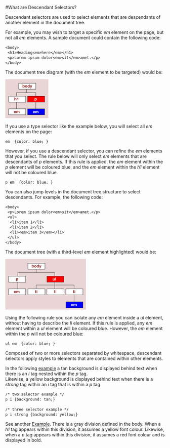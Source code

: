 #What are Descendant Selectors?

Descendant selectors are used to select elements that are descendants of another element in
the document tree.

For example, you may wish to target a specific  *em* element on the page, but not all  *em*  elements. A sample document could contain the following code:

~~~
<body>
 <h1>Heading<em>here</em></h1>
 <p>Lorem ipsum dolor<em>sit</em>amet.</p>
</body>
~~~

The document tree diagram (with the  *em*  element to be targeted) would be:


![](img/tree_desc_select.gif)


If you use a type selector like the example below, you will select all  *em*  elements on the page:

~~~
em  {color: blue; }
~~~

However, if you use a descendant selector, you can refine the  *em*  elements that you select. The rule below will only select  *em* elements that are descendants of  *p*  elements.
If this rule is applied, the  *em*   element within the *p* element will be coloured blue, and the  *em*   element within the *h1* element will not be coloured blue.

~~~
p em  {color: blue; }
~~~

You can also jump levels in the document tree structure to select descendants. For example, the following code:

~~~
<body>
 <p>Lorem ipsum dolor<em>sit</em>amet.</p>
 <ul>
  <li>item 1</li>
  <li>item 2</li>
  <li><em>item 3</em></li>
 </ul>
</body>
~~~

The document tree (with a third-level  *em*   element highlighted) would be:

![](img/tree_desc_select2.gif)

Using the following rule you can isolate any  *em*   element inside a  *ul*   element, without having to describe the  *li*   element. If this rule is applied, any  *em*   element within a  *ul*  element will be coloured blue. However, the  *em*   element within the  *p*   will not be coloured blue:

~~~
ul em  {color: blue; }
~~~

Composed of two or more selectors separated by whitespace, descendant selectors apply styles to elements that are contained within other elements.

In the following <a href = "archives/Class Htmls/contextualsample.htm" target = "_ blank">example</a> a tan background is displayed behind text when there is an  *i* tag nested within the  *p*  tag.  
Likewise, a yellow background is displayed behind text when there is a *strong* tag within an *i* tag that is within a *p* tag.

~~~
/* two selector example */
p i {background: tan;}

/* three selector example */
p i strong {background: yellow;}
~~~

See another <a href = "archives/Class Htmls/contextualsample2.htm" target = "_ blank">Example</a>. There is a gray division defined
in the body. When a  *h1*  tag appears within this division, it assumes a yellow font colour. Likewise, when
a  *p* tag appears within this division, it assumes a red font colour and is displayed in bold.
